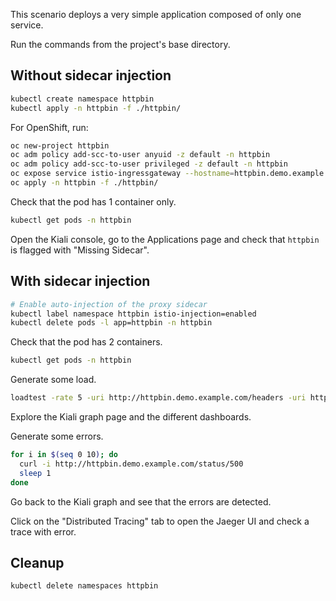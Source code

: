 This scenario deploys a very simple application composed of only one service.

Run the commands from the project's base directory.

## Without sidecar injection

```bash
kubectl create namespace httpbin
kubectl apply -n httpbin -f ./httpbin/
```
For OpenShift, run:

```bash
oc new-project httpbin
oc adm policy add-scc-to-user anyuid -z default -n httpbin
oc adm policy add-scc-to-user privileged -z default -n httpbin
oc expose service istio-ingressgateway --hostname=httpbin.demo.example.com --port=80 -n istio-system
oc apply -n httpbin -f ./httpbin/
```


Check that the pod has 1 container only.

```bash
kubectl get pods -n httpbin
```

Open the Kiali console, go to the Applications page and check that `httpbin` is flagged with "Missing Sidecar".

## With sidecar injection

```bash
# Enable auto-injection of the proxy sidecar
kubectl label namespace httpbin istio-injection=enabled
kubectl delete pods -l app=httpbin -n httpbin
```

Check that the pod has 2 containers.

```bash
kubectl get pods -n httpbin
```

Generate some load.

```bash
loadtest -rate 5 -uri http://httpbin.demo.example.com/headers -uri http://httpbin.demo.example.com/status/200
```

Explore the Kiali graph page and the different dashboards.

Generate some errors.

```bash
for i in $(seq 0 10); do
  curl -i http://httpbin.demo.example.com/status/500
  sleep 1
done
```

Go back to the Kiali graph and see that the errors are detected.

Click on the "Distributed Tracing" tab to open the Jaeger UI and check a trace with error.

## Cleanup

```bash
kubectl delete namespaces httpbin
```
